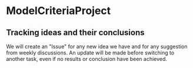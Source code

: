 # ModelCriteriaProject
## Tracking ideas and their conclusions

We will create an "Issue" for any new idea we have and for any suggestion from weekly discussions.
An update will be made before switching to another task, even if no results or conclusion have been achieved.
